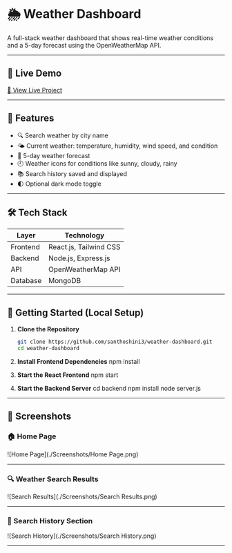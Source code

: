 # 🌦️ Weather Dashboard

A full-stack weather dashboard that shows real-time weather conditions and a 5-day forecast using the OpenWeatherMap API.

---

## 🔗 Live Demo

[🔗 View Live Project](https://santhoshini3.github.io/weather-dashboard/) <!-- Update if deployed -->

---

## 📌 Features

- 🔍 Search weather by city name
- 🌤️ Current weather: temperature, humidity, wind speed, and condition
- 📅 5-day weather forecast
- 🕘 Weather icons for conditions like sunny, cloudy, rainy
- 📚 Search history saved and displayed
- 🌓 Optional dark mode toggle

---

## 🛠️ Tech Stack

| Layer     | Technology                  |
|-----------|-----------------------------|
| Frontend  | React.js, Tailwind CSS      |
| Backend   | Node.js, Express.js         |
| API       | OpenWeatherMap API          |
| Database  | MongoDB                     |

---

## 🚀 Getting Started (Local Setup)

1. **Clone the Repository**
   ```bash
   git clone https://github.com/santhoshini3/weather-dashboard.git
   cd weather-dashboard

2. **Install Frontend Dependencies**
   npm install
   
3. **Start the React Frontend**
   npm start
   
4. **Start the Backend Server**
   cd backend
   npm install
   node server.js

---

## 📸 Screenshots

### 🏠 Home Page
![Home Page](./Screenshots/Home Page.png)

---

### 🔍 Weather Search Results
![Search Results](./Screenshots/Search Results.png)

---

### 📜 Search History Section
![Search History](./Screenshots/Search History.png)

---
